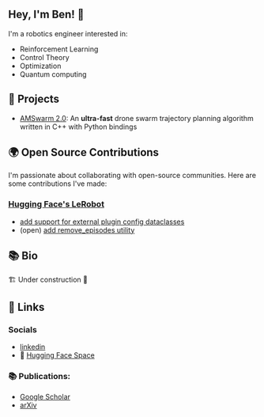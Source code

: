 ## Hey, I'm Ben! 👋

I'm a robotics engineer interested in:
* Reinforcement Learning
* Control Theory
* Optimization
* Quantum computing


## 🚀 Projects

* [AMSwarm 2.0](https://github.com/bsprenger/AMSwarm): An **ultra-fast** drone swarm trajectory planning algorithm written in C++ with Python bindings

## 🌍 Open Source Contributions

I'm passionate about collaborating with open-source communities. Here are some contributions I've made:

### [Hugging Face's LeRobot](https://github.com/huggingface/lerobot)
* [add support for external plugin config dataclasses](https://github.com/huggingface/lerobot/pull/807)
* (open) [add remove_episodes utility](https://github.com/huggingface/lerobot/pull/831)

## 📚 Bio

🏗️ Under construction 🚧

<!-- * 🚀 Projects & PRs:
    * Projects
    * PRs
* 🏎️ Industry Experience: Quantum computing sofware, Formula 1, battery engineering, and more. -->


## 🔗 Links

### Socials
* [linkedin](linkedin.com/in/bensprenger)
* 🤗 [Hugging Face Space](https://huggingface.co/bensprenger)

### 📚 Publications:
* [Google Scholar](https://scholar.google.com/citations?user=NXP4kkUAAAAJ&hl=en)
* [arXiv](https://arxiv.org/search/eess?searchtype=author&query=Sprenger,+B)

<!--
**bsprenger/bsprenger** is a ✨ _special_ ✨ repository because its `README.md` (this file) appears on your GitHub profile.

Here are some ideas to get you started:

- 🔭 I’m currently working on ...
- 🌱 I’m currently learning ...
- 👯 I’m looking to collaborate on ...
- 🤔 I’m looking for help with ...
- 💬 Ask me about ...
- 📫 How to reach me: ...
- 😄 Pronouns: ...
- ⚡ Fun fact: ...
-->
